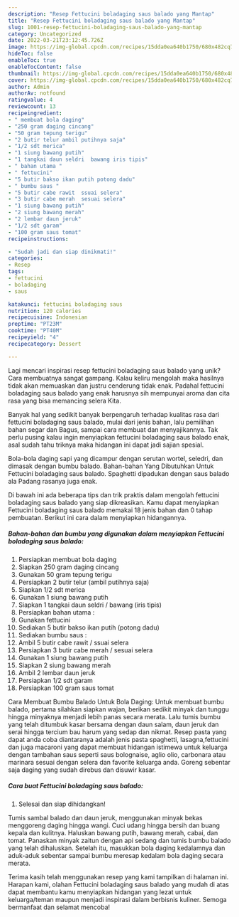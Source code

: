 ```yaml
---
description: "Resep Fettucini boladaging saus balado yang Mantap"
title: "Resep Fettucini boladaging saus balado yang Mantap"
slug: 1001-resep-fettucini-boladaging-saus-balado-yang-mantap
category: Uncategorized
date: 2022-03-21T23:12:45.726Z
image: https://img-global.cpcdn.com/recipes/15dda0ea640b1750/680x482cq70/fettucini-boladaging-saus-balado-foto-resep-utama.jpg
hideToc: false
enableToc: true
enableTocContent: false
thumbnail: https://img-global.cpcdn.com/recipes/15dda0ea640b1750/680x482cq70/fettucini-boladaging-saus-balado-foto-resep-utama.jpg
cover: https://img-global.cpcdn.com/recipes/15dda0ea640b1750/680x482cq70/fettucini-boladaging-saus-balado-foto-resep-utama.jpg
author: Admin
authorAv: notfound
ratingvalue: 4
reviewcount: 13
recipeingredient:
- " membuat bola daging"
- "250 gram daging cincang"
- "50 gram tepung terigu"
- "2 butir telur ambil putihnya saja"
- "1/2 sdt merica"
- "1 siung bawang putih"
- "1 tangkai daun seldri  bawang iris tipis"
- " bahan utama "
- " fettucini"
- "5 butir bakso ikan putih potong dadu"
- " bumbu saus "
- "5 butir cabe rawit  ssuai selera"
- "3 butir cabe merah  sesuai selera"
- "1 siung bawang putih"
- "2 siung bawang merah"
- "2 lembar daun jeruk"
- "1/2 sdt garam"
- "100 gram saus tomat"
recipeinstructions:

- "Sudah jadi dan siap dinikmati!"
categories:
- Resep
tags:
- fettucini
- boladaging
- saus

katakunci: fettucini boladaging saus 
nutrition: 120 calories
recipecuisine: Indonesian
preptime: "PT23M"
cooktime: "PT40M"
recipeyield: "4"
recipecategory: Dessert

---
```





Lagi mencari inspirasi resep fettucini boladaging saus balado yang unik? Cara membuatnya sangat gampang. Kalau keliru mengolah maka hasilnya tidak akan memuaskan dan justru cenderung tidak enak. Padahal fettucini boladaging saus balado yang enak harusnya sih mempunyai aroma dan cita rasa yang bisa memancing selera Kita.





Banyak hal yang sedikit banyak berpengaruh terhadap kualitas rasa dari fettucini boladaging saus balado, mulai dari jenis bahan, lalu pemilihan bahan segar dan Bagus, sampai cara membuat dan menyajikannya. Tak perlu pusing kalau ingin menyiapkan fettucini boladaging saus balado enak,      asal sudah tahu triknya maka hidangan ini dapat jadi sajian spesial.














Bola-bola daging sapi yang dicampur dengan serutan wortel, seledri, dan dimasak dengan bumbu balado. Bahan-bahan Yang Dibutuhkan Untuk Fettucini boladaging saus balado. Spaghetti dipadukan dengan saus balado ala Padang rasanya juga enak.






Di bawah ini ada beberapa tips dan trik praktis dalam mengolah fettucini boladaging saus balado yang siap dikreasikan. Kamu dapat menyiapkan Fettucini boladaging saus balado memakai 18 jenis bahan dan 0 tahap pembuatan. Berikut ini cara dalam menyiapkan hidangannya.

<!--inarticleads1-->

##### Bahan-bahan dan bumbu yang digunakan dalam menyiapkan Fettucini boladaging saus balado:

1. Persiapkan  membuat bola daging
1. Siapkan 250 gram daging cincang
1. Gunakan 50 gram tepung terigu
1. Persiapkan 2 butir telur (ambil putihnya saja)
1. Siapkan 1/2 sdt merica
1. Gunakan 1 siung bawang putih
1. Siapkan 1 tangkai daun seldri / bawang (iris tipis)
1. Persiapkan  bahan utama :
1. Gunakan  fettucini
1. Sediakan 5 butir bakso ikan putih (potong dadu)
1. Sediakan  bumbu saus :
1. Ambil 5 butir cabe rawit / ssuai selera
1. Persiapkan 3 butir cabe merah / sesuai selera
1. Gunakan 1 siung bawang putih
1. Siapkan 2 siung bawang merah
1. Ambil 2 lembar daun jeruk
1. Persiapkan 1/2 sdt garam
1. Persiapkan 100 gram saus tomat


Cara Membuat Bumbu Balado Untuk Bola Daging: Untuk membuat bumbu balado, pertama silahkan siapkan wajan, berikan sedikit minyak dan tunggu hingga minyaknya menjadi lebih panas secara merata. Lalu tumis bumbu yang telah ditumbuk kasar bersama dengan daun salam, daun jeruk dan serai hingga tercium bau harum yang sedap dan nikmat. Resep pasta yang dapat anda coba diantaranya adalah jenis pasta spaghetti, lasagna,fettucini dan juga macaroni yang dapat membuat hidangan istimewa untuk keluarga dengan tambahan saus seperti saus bolognaise, aglio olio, carbonara atau marinara sesuai dengan selera dan favorite keluarga anda. Goreng sebentar saja daging yang sudah direbus dan disuwir kasar. 

<!--inarticleads2-->

##### Cara buat Fettucini boladaging saus balado:


1. Selesai dan siap dihidangkan!

Tumis sambal balado dan daun jeruk, menggunakan minyak bekas menggoreng daging hingga wangi. Cuci udang hingga bersih dan buang kepala dan kulitnya. Haluskan bawang putih, bawang merah, cabai, dan tomat. Panaskan minyak zaitun dengan api sedang dan tumis bumbu balado yang telah dihaluskan. Setelah itu, masukkan bola daging kedalamnya dan aduk-aduk sebentar sampai bumbu meresap kedalam bola daging secara merata. 

Terima kasih telah menggunakan resep yang kami tampilkan di halaman ini. Harapan kami, olahan Fettucini boladaging saus balado yang mudah di atas dapat membantu kamu menyiapkan hidangan yang lezat untuk keluarga/teman maupun menjadi inspirasi dalam berbisnis kuliner. Semoga bermanfaat dan selamat mencoba!

